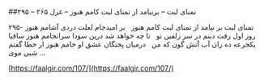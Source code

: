 ##تمنای لبت – برنیامد از تمنای لبت کامم هنوز – غزل ۲۶۵ – ۲۹۵


۲۹۵- تمنای لبت بر نیامد از تمنای لبت کامم هنوز   بر امیدجام لعلت دردی آشامم هنوز روز اول رفت دینم در سر زلفین تو   تا چه خواهد شد درین سودا سرانجامم هنوز ساقیا یکجرعه ده زان آب آتش گون که من   درمیان پختگان عشق او خامم هنوز ار خطا گفتم شبی موی &#8230;

[https://faalgir.com/107/](https://faalgir.com/107/) 
